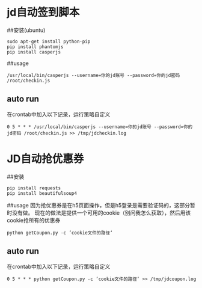 # jd自动签到脚本

##安装(ubuntu)
```shell
sudo apt-get install python-pip
pip install phantomjs
pip install casperjs
```

##usage
```shell
/usr/local/bin/casperjs --username=你的jd账号 --password=你的jd密码 /root/checkin.js
```

## auto run
在crontab中加入以下记录，运行策略自定义
```shell
0 5 * * * /usr/local/bin/casperjs --username=你的jd账号 --password=你的jd密码 /root/checkin.js >> /tmp/jdcheckin.log
```

# JD自动抢优惠券

##安装
```shell
pip install requests
pip install beautifulsoup4
```

##usage
因为抢优惠券是在h5页面操作，但是h5登录是需要验证码的，这部分暂时没有做。
现在的做法是提供一个可用的cookie（别问我怎么获取），然后用该cookie抢所有的优惠券
```shell
python getCoupon.py -c ’cookie文件的路径‘
```

## auto run
在crontab中加入以下记录，运行策略自定义
```shell
0 5 * * * python getCoupon.py -c ’cookie文件的路径‘ >> /tmp/jdcoupon.log
```